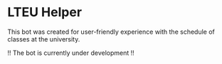 # LTEU Helper
This bot was created for user-friendly experience with the schedule of classes at the university.

!! The bot is currently under development !!
